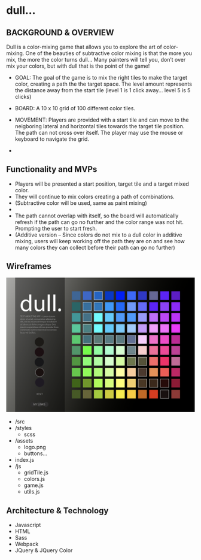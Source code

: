 # dull...

## BACKGROUND & OVERVIEW
Dull is a color-mixing game that allows you to explore the art of color-mixing. One of the beauties of subtractive color mixing is that the more you mix, the more the color turns dull… Many painters will tell you, don’t over mix your colors, but with dull that is the point of the game!

 - GOAL: The goal of the game is to mix the right tiles to make the target color, creating a path the the target space. The level amount represents the distance away from the start tile (level 1 is 1 click away... level 5 is 5 clicks)

 - BOARD:  A 10 x 10 grid of 100 different color tiles.

 - MOVEMENT: Players are provided with a start tile and can move to the neigboring lateral and horizontal tiles towards the target tile position. The path can not cross over itself. The player may use the mouse or keyboard to navigate the grid.

 - 

## Functionality and MVPs

-	Players will be presented a start position, target tile and a target mixed color.
-	They will continue to mix colors creating a path of combinations.
-	(Subtractive color will be used, same as paint mixing)
-	
-	The path cannot overlap with itself, so the board will automatically refresh if the path can go no further and the color range was not hit. Prompting the user to start fresh.
-	(Additive version – Since colors do not mix to a dull color in additive mixing, users will keep working off the path they are on and see how many colors they can collect before their path can go no further)

## Wireframes
<img src='./wireframe.png' />

- /src
 - /styles
    - scss
 - /assets
    - logo.png
    - buttons...
 - index.js
 - /js
    - gridTile.js
    - colors.js
    - game.js
    - utils.js


## Architecture & Technology

-	Javascript
-	HTML
-	Sass
-	Webpack
- JQuery & JQuery Color

